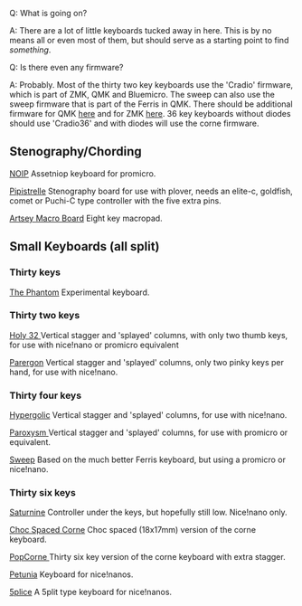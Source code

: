 Q: What is going on?

A: There are a lot of little keyboards tucked away in here. This is by no means all or even most of them, but should serve as a starting point to find *something*.

Q: Is there even any firmware?

A: Probably. Most of the thirty two key keyboards use the 'Cradio' firmware, which is part of ZMK, QMK and Bluemicro. The sweep can also use the sweep firmware that is part of the Ferris in QMK. There should be additional firmware for QMK [here](https://github.com/davidphilipbarr/36keys/tree/master/qmk) and for ZMK [here](https://github.com/davidphilipbarr/zmk-shields). 36 key keyboards without diodes should use 'Cradio36' and with diodes will use the corne firmware. 

## Stenography/Chording

[NOIP](https://github.com/davidphilipbarr/36keys/tree/master/Misc/noipV2)
Assetniop keyboard for promicro.

[Pipistrelle](https://github.com/davidphilipbarr/pipistrelle) 
Stenography board for use with plover, needs an elite-c, goldfish, comet or Puchi-C type controller with the five extra pins.

[Artsey Macro Board](https://github.com/davidphilipbarr/Macropads/tree/main/macro2)
Eight key macropad.

## Small Keyboards (all split)

### Thirty keys
[The Phantom](http://github.com/davidphilipbarr/36keys/tree/master/30keys/thephantom)
Experimental keyboard. 

### Thirty two keys

[Holy 32 ](https://github.com/davidphilipbarr/hypergolic/tree/main/holy32)
Vertical stagger and 'splayed' columns, with only two thumb keys, for use with nice!nano or promicro equivalent

[Parergon](https://github.com/davidphilipbarr/hypergolic/tree/main/parergonv2)
Vertical stagger and 'splayed' columns, only two pinky keys per hand, for use with nice!nano.

### Thirty four keys

[Hypergolic](https://github.com/davidphilipbarr/hypergolic/tree/main/hypergolic%20V1.3)
Vertical stagger and 'splayed' columns, for use with nice!nano.

[Paroxysm ](https://github.com/davidphilipbarr/hypergolic/tree/main/paroxysm)
Vertical stagger and 'splayed' columns, for use with promicro or equivalent.

[Sweep](https://github.com/davidphilipbarr/Sweep/tree/main/Sweepv2)
Based on the much better Ferris keyboard, but using a promicro or nice!nano.

### Thirty six keys

[Saturnine](https://github.com/davidphilipbarr/saturnine)
Controller under the keys, but hopefully still low. Nice!nano only. 

[Choc Spaced Corne](https://github.com/davidphilipbarr/Choc-Spaced-Corne) 
Choc spaced (18x17mm) version of the corne keyboard.

[PopCorne ](https://github.com/davidphilipbarr/popcorn)
Thirty six key version of the corne keyboard with extra stagger.

[Petunia](https://github.com/davidphilipbarr/petunia) 
Keyboard for nice!nanos.

[5plice](https://github.com/davidphilipbarr/5plice) 
A 5plit type keyboard for nice!nanos.

